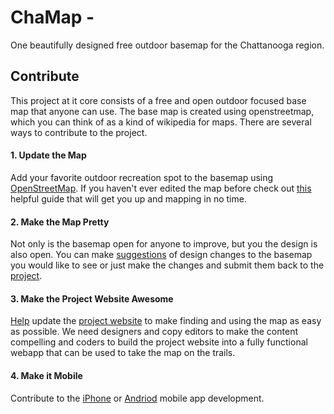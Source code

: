 # ChaMap - 
One beautifully designed free outdoor basemap for the Chattanooga region. 

## Contribute
This project at it core consists of a free and open outdoor focused base map that anyone can use. The base map is created using openstreetmap, which you can think of as a kind of wikipedia for maps. There are several ways to contribute to the project. 

#### 1. Update the Map
Add your favorite outdoor recreation spot to the basemap using [OpenStreetMap](http://www.openstreetmap.org/#map=13/35.0360/-85.3221&layers=C). If you haven't ever edited the map before check out [this](http://learnosm.org/en/) helpful guide that will get you up and mapping in no time. 
#### 2. Make the Map Pretty
Not only is the basemap open for anyone to improve, but you the design is also open. You can make [suggestions](https://github.com/openchattanooga/chamap-design/issues) of design changes to the basemap you would like to see or just make the changes and submit them back to the [project](https://github.com/openchattanooga/chamap-design/). 
#### 3. Make the Project Website Awesome
[Help](https://github.com/openchattanooga/chamap/tree/gh-pages) update the [project website](http://openchattanooga.com/chamap/) to make finding and using the map as easy as possible. We need designers and copy editors to make the content compelling and coders to build the project website into a fully functional webapp that can be used to take the map on the trails. 
#### 4. Make it Mobile
Contribute to the [iPhone](https://github.com/openchattanooga/chamap-iphone-app) or [Andriod](https://github.com/openchattanooga/chamap-andriod-app) mobile app development. 


